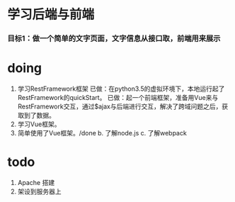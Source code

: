 # 学习后端与前端

### 目标1：做一个简单的文字页面，文字信息从接口取，前端用来展示

# doing
1. 学习RestFramework框架
已做：在python3.5的虚拟环境下，本地运行起了RestFramework的quickStart。
已做：起一个前端框架，准备用Vue来与RestFramework交互，通过$ajax与后端进行交互，解决了跨域问题之后，获取到了数据。
2. 学习Vue框架。
3. 简单使用了Vue框架。/done
b. 了解node.js
c. 了解webpack



# todo
1. Apache 搭建
2. 架设到服务器上
